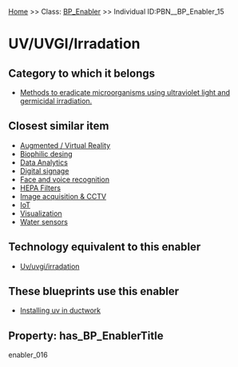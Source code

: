 [Home](https://github.com/mm80843/T3.5/blob/pages/index.md) >> Class: [BP_Enabler](https://github.com/mm80843/T3.5/tree/pages/docs/BP_Enabler/index.md) >> Individual ID:PBN__BP_Enabler_15 

# __UV/UVGI/Irradation__

## Category to which it belongs

* [Methods to eradicate microorganisms using ultraviolet light and germicidal irradiation.](https://github.com/mm80843/T3.5/blob/pages/PBNCategory/PBN__PBNCategory_304.md)

## Closest similar item

* [Augmented / Virtual Reality](https://github.com/mm80843/T3.5/blob/pages/BP_Enabler/PBN__BP_Enabler_12.md)
* [Biophilic desing](https://github.com/mm80843/T3.5/blob/pages/BP_Enabler/PBN__BP_Enabler_30.md)
* [Data Analytics](https://github.com/mm80843/T3.5/blob/pages/BP_Enabler/PBN__BP_Enabler_25.md)
* [Digital signage](https://github.com/mm80843/T3.5/blob/pages/BP_Enabler/PBN__BP_Enabler_31.md)
* [Face and voice recognition](https://github.com/mm80843/T3.5/blob/pages/BP_Enabler/PBN__BP_Enabler_7.md)
* [HEPA Filters](https://github.com/mm80843/T3.5/blob/pages/BP_Enabler/PBN__BP_Enabler_28.md)
* [Image acquisition & CCTV](https://github.com/mm80843/T3.5/blob/pages/BP_Enabler/PBN__BP_Enabler_2.md)
* [IoT](https://github.com/mm80843/T3.5/blob/pages/BP_Enabler/PBN__BP_Enabler_22.md)
* [Visualization](https://github.com/mm80843/T3.5/blob/pages/BP_Enabler/PBN__BP_Enabler_5.md)
* [Water sensors](https://github.com/mm80843/T3.5/blob/pages/BP_Enabler/PBN__BP_Enabler_3.md)

## Technology equivalent to this enabler

* [Uv/uvgi/irradation](https://github.com/mm80843/T3.5/blob/pages/Technology/PBN__Technology_3900.md)

## These blueprints use this enabler

* [Installing uv in ductwork](https://github.com/mm80843/T3.5/blob/pages/Blueprint/PBN__Blueprint_10.md)

## Property: has_BP_EnablerTitle

enabler_016


